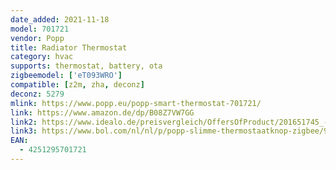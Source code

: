 ```yaml
---
date_added: 2021-11-18
model: 701721
vendor: Popp
title: Radiator Thermostat
category: hvac
supports: thermostat, battery, ota
zigbeemodel: ['eT093WRO']
compatible: [z2m, zha, deconz]
deconz: 5279
mlink: https://www.popp.eu/popp-smart-thermostat-701721/
link: https://www.amazon.de/dp/B08Z7VW7GG
link2: https://www.idealo.de/preisvergleich/OffersOfProduct/201651745_-smart-zigbee-thermostat-popp.html
link3: https://www.bol.com/nl/nl/p/popp-slimme-thermostaatknop-zigbee/9300000038393669/
EAN:
  - 4251295701721
---
```




